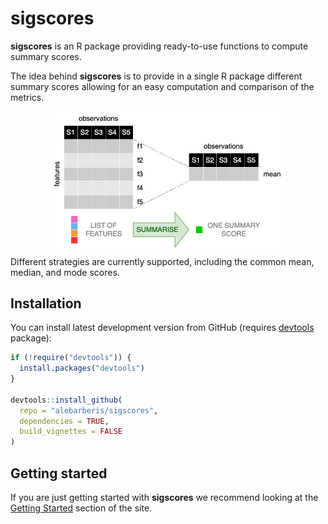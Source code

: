 
<!-- README.md is generated from README.Rmd. Please edit the README.Rmd file -->
<!-- # ```{r, include = FALSE} -->
<!-- # knitr::opts_chunk$set( -->
<!-- #   collapse = TRUE, -->
<!-- #   comment = "#>", -->
<!-- #   # fig.path = "man/figures/README-", -->
<!-- #   fig.path = "articles/figures/", -->
<!-- #   # fig.path = "vignettes/figures/", -->
<!-- #   # fig.path = "man/figures/", -->
<!-- #   out.width = "100%" -->
<!-- # ) -->
<!-- # ``` -->

# sigscores

**sigscores** is an R package providing ready-to-use functions to
compute summary scores.

The idea behind **sigscores** is to provide in a single R package
different summary scores allowing for an easy computation and comparison
of the metrics.

<img src="man/figures/sigscores.png" width="75%" style="display: block; margin: auto;" />

Different strategies are currently supported, including the common mean,
median, and mode scores.

<!-- badges: start -->
<!-- badges: end -->

## Installation

You can install latest development version from GitHub (requires
[devtools](https://github.com/hadley/devtools) package):

``` r
if (!require("devtools")) {
  install.packages("devtools")
}

devtools::install_github(
  repo = "alebarberis/sigscores", 
  dependencies = TRUE, 
  build_vignettes = FALSE
)
```

## Getting started

If you are just getting started with **sigscores** we recommend looking
at the [Getting Started](articles/sigscores.html) section of the site.
